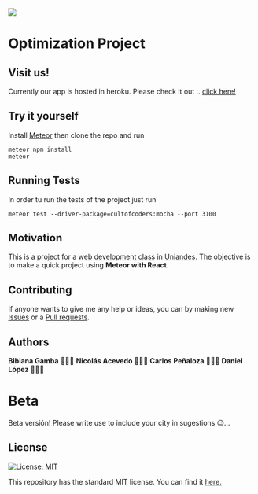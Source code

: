 
<img src = "http://www.tecsaing.com/images/html/logo-footer.png"/>

# Optimization Project




## Visit us!
Currently our app is hosted in heroku. Please check it out .. [click here!](https://mandaodao.herokuapp.com/#/)

## Try it yourself

Install [Meteor](https://www.meteor.com/install) then clone the repo and run

```
meteor npm install
meteor
```

## Running Tests
In order tu run the tests of the project just run

```
meteor test --driver-package=cultofcoders:mocha --port 3100
```

## Motivation
This is a project for a [web development class](http://johnguerra.co/classes/webDevelopment_spring_2018/) in [Uniandes](https://www.uniandes.edu.co). The objective is to make a quick project using **Meteor with React**.

## Contributing
If anyone wants to give me any help or ideas, you can by making new [Issues](https://github.com/nacevedo/MandaoDao/issues) or a [Pull requests](https://github.com/nacevedo/MandaoDao/pulls).

## Authors 
**Bibiana Gamba** 👩🏽‍🎨
**Nicolás Acevedo** 👨🏼‍🔬
**Carlos Peñaloza** 👨🏻‍🚒
**Daniel López** 👨🏻‍🌾 


# Beta
Beta versión! Please write use to include your city in sugestions 😉...

## License
[![License: MIT](https://img.shields.io/badge/License-MIT-yellow.svg)](https://opensource.org/licenses/MIT)

This repository has the standard MIT license. You can find it [here.](https://github.com/nacevedo/MandaoDao/blob/master/LICENSE)
